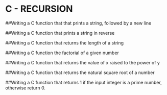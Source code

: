 # C - RECURSION

##Writing a C function that that prints a string, followed by a new line

##Writing a C function that prints a string in reverse

##Writing a C function that returns the length of a string

##Writing a C function the factorial of a given number

##Writing a C function that returns the value of x raised to the power of y

##Writing a C function that returns the natural square root of a number

##Writing a C function that returns 1 if the input integer is a prime number, otherwise return 0. 
